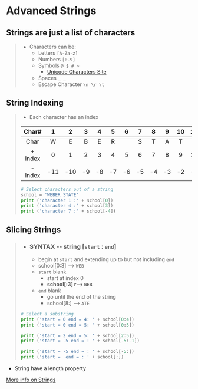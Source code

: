  # Advanced Strings
 ## Strings are just a list of characters

>- Characters can be: 
>    - Letters  ` [A-Za-z] `
>	  - Numbers  ` [0-9] `
>	  - Symbols  ` @ $ # ~ `
>	    - [Unicode Characters Site](https://pythonforundergradengineers.com/unicode-characters-in-python.html)
>	  - Spaces   `_ _`
>	  - Escape Character `\n \r \t`

 ## String Indexing
>- Each character has an index
>
>|Char#  |1  |2  |3  |4  |5  |6  |7  |8  |9  |10 |11|
>|:-:    |:-:|:-:|:-:|:-:|:-:|:-:|:-:|:-:|:-:|:-:|:-:|
>|Char   |W  |E  |B  |E  |R  |   |S  |T  |A  |T  |E  |
>|+ Index|0  |1  |2  |3  |4  |5  |6  |7  |8  |9  |10 |
>|- Index|-11|-10|-9 |-8 |-7 |-6 |-5 |-4 |-3 |-2 |-1 |
>
>```python
># Select characters out of a string
>school = 'WEBER STATE'
>print ('character 1 :' + school[0])
>print ('character 4 :' + school[3])
>print ('character 7 :' + school[-4])
>```
>
## Slicing Strings

>- ### SYNTAX -- string [`start` : `end`]
>	- begin at `start` and extending up to but not including `end`
>	- school[0:3] --> `WEB`	
>	- `start` blank
>		- start at index 0
>		- **school[:3] r--> `WEB`**
>	- `end` blank
>		- go until the end of the string
>		- school[8:] --> `ATE` 
>```python
># Select a substring
>print ('start = 0 end = 4: ' + school[0:4])
>print ('start = 0 end = 5: ' + school[0:5])
>```
>```python
>print ('start = 2 end = 5: ' + school[2:5])
>print ('start = -5 end = : ' + school[-5:-1])
>```
>```python
>print ('start = -5 end = : ' + school[-5:])
>print ('start =  end = : ' + school[:])
>```

- String have a length property


[More info on Strings](https://realpython.com/python-strings/)
